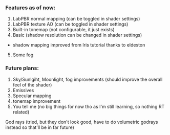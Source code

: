 ### Features as of now:

1. LabPBR normal mapping (can be toggled in shader settings)
2. LabPBR texture AO (can be toggled in shader settings)
3. Built-in tonemap (not configurable, it just exists)
4. Basic (shadow resolution can be changed in shader settings)
- shadow mapping improved from Iris tutorial thanks to eldeston
5. Some fog

### Future plans:

1. Sky/Sunlgiht, Moonlight, fog improvements (should improve the overall feel of the shader)
2. Emissives
3. Specular mapping
4. tonemap improvement
5. You tell me (no big things for now tho as I'm still learning, so nothing RT related)

God rays (tried, but they don't look good, have to do volumetric godrays instead so that'll be in far future)
